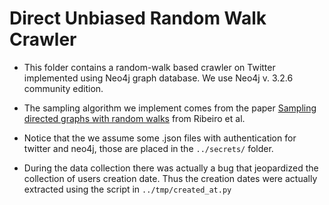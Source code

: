 # Direct Unbiased Random Walk Crawler

- This folder contains a random-walk based crawler on Twitter implemented using Neo4j graph database. 
We use Neo4j v. 3.2.6 community edition.

- The sampling algorithm we implement comes from the paper 
[Sampling directed graphs with random walks](1) 
from Ribeiro et al.

- Notice that the we assume some .json files with authentication for twitter and neo4j, 
those are placed in the `../secrets/` folder.

- During the data collection there was actually a bug that jeopardized the collection of users 
creation date. Thus the creation dates were actually extracted using the script in 
`../tmp/created_at.py`

[1]:http://ieeexplore.ieee.org/abstract/document/6195540/